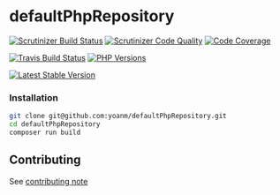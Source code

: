 # defaultPhpRepository

[![Scrutinizer Build Status](https://img.shields.io/scrutinizer/build/g/yoanm/defaultPhpRepository.svg?label=Scrutinizer)](https://scrutinizer-ci.com/g/yoanm/defaultPhpRepository/?branch=master) [![Scrutinizer Code Quality](https://img.shields.io/scrutinizer/g/yoanm/defaultPhpRepository.svg?label=Code%20quality)](https://scrutinizer-ci.com/g/yoanm/defaultPhpRepository/?branch=master) [![Code Coverage](https://img.shields.io/scrutinizer/coverage/g/yoanm/defaultPhpRepository.svg?label=Coverage)](https://scrutinizer-ci.com/g/yoanm/defaultPhpRepository/?branch=master)

[![Travis Build Status](https://img.shields.io/travis/yoanm/defaultPhpRepository/master.svg?label=travis)](https://travis-ci.org/yoanm/defaultPhpRepository) [![PHP Versions](https://img.shields.io/badge/php-5.5%20%2F%205.6%20%2F%207.0-8892BF.svg)](https://php.net/)

[![Latest Stable Version](https://img.shields.io/packagist/v/yoanm/default-php-repository.svg)](https://packagist.org/packages/yoanm/default-php-repository)

### Installation
```bash
git clone git@github.com:yoanm/defaultPhpRepository.git
cd defaultPhpRepository
composer run build
```

## Contributing
See [contributing note](./CONTRIBUTING.md)
